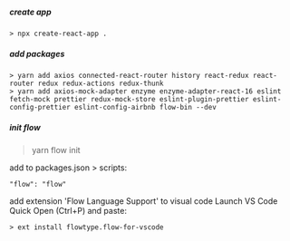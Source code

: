 ##### create app
```
> npx create-react-app .
```

##### add packages
```
> yarn add axios connected-react-router history react-redux react-router redux redux-actions redux-thunk
> yarn add axios-mock-adapter enzyme enzyme-adapter-react-16 eslint fetch-mock prettier redux-mock-store eslint-plugin-prettier eslint-config-prettier eslint-config-airbnb flow-bin --dev
```

##### init flow
> yarn flow init

add to packages.json > scripts:
```
"flow": "flow"
```

add extension 'Flow Language Support' to visual code 
Launch VS Code Quick Open (Ctrl+P) and paste:
```
> ext install flowtype.flow-for-vscode
```